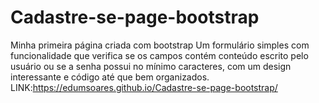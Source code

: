 # Cadastre-se-page-bootstrap
Minha primeira página criada com bootstrap
Um formulário simples com funcionalidade que verifica se os campos contém conteúdo escrito pelo usuário ou se a senha possui no mínimo  caracteres, com um design interessante e código até que bem organizados.
LINK:https://edumsoares.github.io/Cadastre-se-page-bootstrap/
